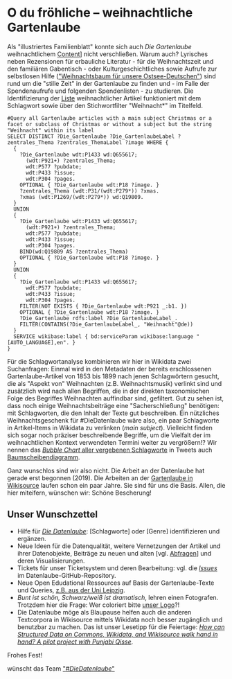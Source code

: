 # O du fröhliche – weihnachtliche Gartenlaube

Als "illustriertes Familienblatt" konnte sich auch <em>Die Gartenlaube</em> weihnachtlichem <a href="https://de.wikisource.org/wiki/Weihnachten#Zeitschriftenartikel" target="_blank">Content</a>] nicht verschließen. Warum auch? Lyrisches neben Rezensionen für erbauliche Literatur - für die Weihnachtszeit und den familiären Gabentisch - oder Kulturgeschichtliches sowie Aufrufe zur selbstlosen Hilfe (["Weihnachtsbaum für unsere Ostsee-Deutschen"](https://de.wikisource.org/wiki/Ein_Weihnachtsbaum_f%C3%BCr_unsere_Ostsee-Deutschen)) sind rund um die "stille Zeit" in der Gartenlaube zu finden und - im Falle der Spendenaufrufe und folgenden Spendenlisten - zu studieren.
Die Identifizierung der [Liste](https://query.wikidata.org/#%23Query%20all%20Gartenlaube%20articles%20with%20a%20main%20subject%20Christmas%20or%20a%20facet%20or%20subclass%20of%20Christmas%20or%20without%20a%20subject%20but%20the%20string%20%22Weihnacht%22%20within%20its%20label%0ASELECT%20DISTINCT%20%3FDie_Gartenlaube%20%3FDie_GartenlaubeLabel%20%3Fzentrales_Thema%20%3Fzentrales_ThemaLabel%20%3Fimage%20WHERE%20%7B%0A%20%20%7B%0A%20%20%20%20%3FDie_Gartenlaube%20wdt%3AP1433%20wd%3AQ655617%3B%0A%20%20%20%20%20%20(wdt%3AP921%2B)%20%3Fzentrales_Thema%3B%0A%20%20%20%20%20%20wdt%3AP577%20%3Fpubdate%3B%0A%20%20%20%20%20%20wdt%3AP433%20%3Fissue%3B%0A%20%20%20%20%20%20wdt%3AP304%20%3Fpages.%0A%20%20%20%20OPTIONAL%20%7B%20%3FDie_Gartenlaube%20wdt%3AP18%20%3Fimage.%20%7D%0A%20%20%20%20%3Fzentrales_Thema%20(wdt%3AP31%2F(wdt%3AP279*))%20%3Fxmas.%0A%20%20%20%20%3Fxmas%20(wdt%3AP1269%2F(wdt%3AP279*))%20wd%3AQ19809.%0A%20%20%7D%0A%20%20UNION%0A%20%20%7B%0A%20%20%20%20%3FDie_Gartenlaube%20wdt%3AP1433%20wd%3AQ655617%3B%0A%20%20%20%20%20%20(wdt%3AP921%2B)%20%3Fzentrales_Thema%3B%0A%20%20%20%20%20%20wdt%3AP577%20%3Fpubdate%3B%0A%20%20%20%20%20%20wdt%3AP433%20%3Fissue%3B%0A%20%20%20%20%20%20wdt%3AP304%20%3Fpages.%0A%20%20%20%20BIND(wd%3AQ19809%20AS%20%3Fzentrales_Thema)%0A%20%20%20%20OPTIONAL%20%7B%20%3FDie_Gartenlaube%20wdt%3AP18%20%3Fimage.%20%7D%0A%20%20%7D%0A%20%20UNION%0A%20%20%7B%0A%20%20%20%20%3FDie_Gartenlaube%20wdt%3AP1433%20wd%3AQ655617%3B%0A%20%20%20%20%20%20wdt%3AP577%20%3Fpubdate%3B%0A%20%20%20%20%20%20wdt%3AP433%20%3Fissue%3B%0A%20%20%20%20%20%20wdt%3AP304%20%3Fpages.%0A%20%20%20%20FILTER(NOT%20EXISTS%20%7B%20%3FDie_Gartenlaube%20wdt%3AP921%20_%3Ab1.%20%7D)%0A%20%20%20%20OPTIONAL%20%7B%20%3FDie_Gartenlaube%20wdt%3AP18%20%3Fimage.%20%7D%0A%20%20%20%20%3FDie_Gartenlaube%20rdfs%3Alabel%20%3FDie_GartenlaubeLabel_.%0A%20%20%20%20FILTER(CONTAINS(%3FDie_GartenlaubeLabel_%2C%20%22Weihnacht%22%40de))%0A%20%20%7D%0A%20%20SERVICE%20wikibase%3Alabel%20%7B%20bd%3AserviceParam%20wikibase%3Alanguage%20%22%5BAUTO_LANGUAGE%5D%2Cen%22.%20%7D%0A%7D) weihnachtlicher Artikel funktioniert mit dem Schlagwort sowie über den Stichwortfilter "Weihnacht*" im Titelfeld.

```
#Query all Gartenlaube articles with a main subject Christmas or a facet or subclass of Christmas or without a subject but the string "Weihnacht" within its label
SELECT DISTINCT ?Die_Gartenlaube ?Die_GartenlaubeLabel ?zentrales_Thema ?zentrales_ThemaLabel ?image WHERE {
  {
    ?Die_Gartenlaube wdt:P1433 wd:Q655617;
      (wdt:P921+) ?zentrales_Thema;
      wdt:P577 ?pubdate;
      wdt:P433 ?issue;
      wdt:P304 ?pages.
    OPTIONAL { ?Die_Gartenlaube wdt:P18 ?image. }
    ?zentrales_Thema (wdt:P31/(wdt:P279*)) ?xmas.
    ?xmas (wdt:P1269/(wdt:P279*)) wd:Q19809.
  }
  UNION
  {
    ?Die_Gartenlaube wdt:P1433 wd:Q655617;
      (wdt:P921+) ?zentrales_Thema;
      wdt:P577 ?pubdate;
      wdt:P433 ?issue;
      wdt:P304 ?pages.
    BIND(wd:Q19809 AS ?zentrales_Thema)
    OPTIONAL { ?Die_Gartenlaube wdt:P18 ?image. }
  }
  UNION
  {
    ?Die_Gartenlaube wdt:P1433 wd:Q655617;
      wdt:P577 ?pubdate;
      wdt:P433 ?issue;
      wdt:P304 ?pages.
    FILTER(NOT EXISTS { ?Die_Gartenlaube wdt:P921 _:b1. })
    OPTIONAL { ?Die_Gartenlaube wdt:P18 ?image. }
    ?Die_Gartenlaube rdfs:label ?Die_GartenlaubeLabel_.
    FILTER(CONTAINS(?Die_GartenlaubeLabel_, "Weihnacht"@de))
  }
  SERVICE wikibase:label { bd:serviceParam wikibase:language "[AUTO_LANGUAGE],en". }
}
```

Für die Schlagwortanalyse kombinieren wir hier in Wikidata zwei Suchanfragen: Einmal wird in den Metadaten der bereits erschlossenen Gartenlaube-Artikel von 1853 bis 1899 nach jenen Schlagwörtern gesucht, die als "Aspekt von" Weihnachten (z.B. Weihnachtsmusik) verlinkt sind und zusätzlich wird nach allen Begriffen, die in der direkten taxonomischen Folge des Begriffes Weihnachten auffindbar sind, gefiltert. 
Gut zu sehen ist, dass noch einige Weihnachtsbeiträge eine "Sacherschließung" benötigen: mit Schlagworten, die den Inhalt der Texte gut beschreiben. Ein nützliches Weihnachtsgeschenk für #DieDatenlaube wäre also, ein paar Schlagworte in Artikel-Items in Wikidata zu verlinken (<em>main subject</em>). Vielleicht finden sich sogar noch präziser beschreibende Begriffe, um die Vielfalt der im weihnachtlichen Kontext verwendeten Termini weiter zu vergrößern!? Wir nennen das <a href="https://w.wiki/3Rj" target="_blank"><em>Bubble Chart</em> aller vergebenen Schlagworte</a> in Tweets auch <a href="https://twitter.com/hashtag/Baumscheibendiagramm" target="_blank">Baumscheibendiagramm</a>.

Ganz wunschlos sind wir also nicht. Die Arbeit an der Datenlaube hat gerade erst begonnen (2019). Die Arbeiten an der <a href="https://de.wikisource.org/wiki/Die_Gartenlaube" target="_blank">Gartenlaube in Wikisource</a> laufen schon ein paar Jahre. Sie sind für uns die Basis. Allen, die hier miteifern, wünschen wir: Schöne Bescherung!  

## Unser Wunschzettel 
* Hilfe für <a href="https://blog.wikimedia.de/2019/10/16/hilfe-fuer-die-datenlaube-mit-wikisourcewikidata-die-freie-quellensammlung-verbessern/" target="_blank"><em>Die Datenlaube</em></a>: [Schlagworte] oder [Genre] identifizieren und ergänzen.
* Neue Ideen für die Datenqualität, weitere Vernetzungen der Artikel und ihrer Datenobjekte, Beiträge zu neuen und alten [vgl. <a href="https://de.wikisource.org/wiki/Wikisource:Wikidata#Die_Gartenlaube" target="_blank">Abfragen</a>] und deren Visualisierungen.
* Tickets für unser Ticketsystem und deren Bearbeitung: vgl. die <a href="https://github.com/DieDatenlaube/DieDatenlaube/issues" target="_blank"><em>Issues</em></a> im Datenlaube-GitHub-Repository.
* Neue Open Edudational Ressources auf Basis der Gartenlaube-Texte und Queries, <a href="https://de.wikisource.org/wiki/Wikisource:OER" target="_blank">z.B. aus der Uni Leipzig</a>.
* <em>Bunt ist schön, Schwarz/weiß ist dramatisch</em>, lehren einen Fotografen. Trotzdem hier die Frage: Wer coloriert bitte <a href="https://commons.wikimedia.org/wiki/File:Die_Datenlaube.xcf" target="_blank">unser Logo</a>?!
* Die Datenlaube möge als Blaupause helfen auch die anderen Textcorpora in Wikisource mittels Wikidata noch besser zugänglich und benutzbar zu machen. Das ist unser Lesetipp für die Feiertage: <a href="https://space.wmflabs.org/2019/12/07/how-can-structured-data-on-commons-wikidata-and-wikisource-walk-hand-in-hand-a-pilot-project-with-punjabi-qisse/"><em>How can Structured Data on Commons, Wikidata, and Wikisource walk hand in hand? A pilot project with Punjabi Qisse</em></a>.

Frohes Fest!

wünscht das Team ["<em>#DieDatenlaube</em>"](https://diedatenlaube.github.io/die_datenlaube_der_gartenlaube)
